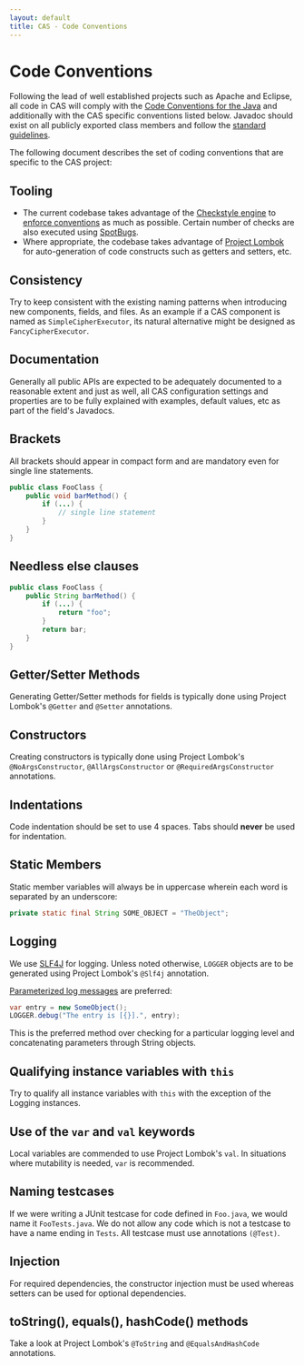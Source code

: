 ```yaml
---
layout: default
title: CAS - Code Conventions
---
```


# Code Conventions

Following the lead of well established projects such as Apache and Eclipse, all code in CAS will comply with the [Code Conventions for the Java](https://java.sun.com/docs/codeconv/html/CodeConvTOC.doc.html) and additionally with the CAS specific conventions listed below. Javadoc should exist on all publicly exported class members and follow the [standard guidelines](https://java.sun.com/j2se/javadoc/writingdoccomments/index.html).

The following document describes the set of coding conventions that are specific to the CAS project:

## Tooling

- The current codebase takes advantage of the [Checkstyle engine](https://checkstyle.sourceforge.io/) to [enforce conventions](https://github.com/Apereo/cas/blob/master/style/checkstyle-rules.xml) as much as possible. Certain number of checks are also executed using [SpotBugs](https://spotbugs.github.io/).
- Where appropriate, the codebase takes advantage of [Project Lombok](https://projectlombok.org/) for auto-generation of code constructs such as getters and setters, etc.

## Consistency

Try to keep consistent with the existing naming patterns when introducing new components, fields, and files. As an example if a CAS component is named as `SimpleCipherExecutor`, its natural alternative might be designed as `FancyCipherExecutor`.

## Documentation

Generally all public APIs are expected to be adequately documented to a reasonable extent and just as well, all CAS configuration settings and properties are to be fully explained with examples, default values, etc as part of the field's Javadocs.

## Brackets

All brackets should appear in compact form and are mandatory even for single line statements.

```java
public class FooClass {
    public void barMethod() {
        if (...) {
            // single line statement
        }
    }
}
```


## Needless else clauses

```java
public class FooClass {
    public String barMethod() {
        if (...) {
            return "foo";
        }
        return bar;
    }
}
```

## Getter/Setter Methods

Generating Getter/Setter methods for fields is typically done using Project Lombok's `@Getter` and `@Setter` annotations.

## Constructors

Creating constructors is typically done using Project Lombok's `@NoArgsConstructor`, `@AllArgsConstructor` or `@RequiredArgsConstructor` annotations.

## Indentations

Code indentation should be set to use 4 spaces. Tabs should **never** be used for indentation.

## Static Members

Static member variables will always be in uppercase wherein each word is separated by an underscore:

```java
private static final String SOME_OBJECT = "TheObject"; 
```

## Logging

We use [SLF4J](https://www.slf4j.org/index.html) for logging. Unless noted otherwise, `LOGGER` objects are to be generated using Project Lombok's `@Slf4j` annotation.

[Parameterized log messages](https://www.slf4j.org/faq.html#logging_performance) are preferred:

```java
var entry = new SomeObject();
LOGGER.debug("The entry is [{}].", entry);
```

This is the preferred method over checking for a particular logging level and concatenating parameters through String objects.

## Qualifying instance variables with `this`

Try to qualify all instance variables with `this` with the exception of the Logging instances.

## Use of the `var` and `val` keywords

Local variables are commended to use Project Lombok's `val`. In situations where mutability is needed, `var` is recommended.

## Naming testcases

If we were writing a JUnit testcase for code defined in `Foo.java`, we would 
name it `FooTests.java`. We do not allow any code which is not a testcase to have a name ending in `Tests`. All testcase must 
use annotations `(@Test)`.

## Injection

For required dependencies, the constructor injection must be used whereas setters can be used for optional dependencies.

## toString(), equals(), hashCode() methods

Take a look at Project Lombok's `@ToString` and `@EqualsAndHashCode` annotations.
